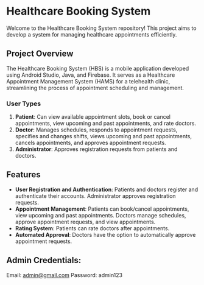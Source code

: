 # Healthcare Booking System

Welcome to the Healthcare Booking System repository! This project aims to develop a system for managing healthcare appointments efficiently.

## Project Overview

The Healthcare Booking System (HBS) is a mobile application developed using Android Studio, Java, and Firebase. It serves as a Healthcare Appointment Management System (HAMS) for a telehealth clinic, streamlining the process of appointment scheduling and management.

### User Types

1. **Patient**: Can view available appointment slots, book or cancel appointments, view upcoming and past appointments, and rate doctors.
2. **Doctor**: Manages schedules, responds to appointment requests, specifies and changes shifts, views upcoming and past appointments, cancels appointments, and approves appointment requests.
3. **Administrator**: Approves registration requests from patients and doctors.

## Features

- **User Registration and Authentication**: Patients and doctors register and authenticate their accounts. Administrator approves registration requests.
- **Appointment Management**: Patients can book/cancel appointments, view upcoming and past appointments. Doctors manage schedules, approve appointment requests, and view appointments.
- **Rating System**: Patients can rate doctors after appointments.
- **Automated Approval**: Doctors have the option to automatically approve appointment requests.
  
## Admin Credentials:      
Email: admin@gmail.com
Password: admin123
